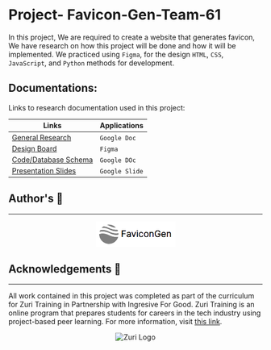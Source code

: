 # Project- Favicon-Gen-Team-61

In this project, We are required to create a website that generates favicon, We have research on how this project will be done and how it will be implemented. We practiced using `Figma`, for the design  `HTML`, `CSS`, `JavaScript`, and `Python` methods for development.

## Documentations:

Links to research documentation used in this project:

| Links                           | Applications                                                                                               |
| ------------------------------ | -------------------------------------------------------------------------------------------------------- |
|  <a href="https://bit.ly/3BsPGKo" target="_blank">General Research </a>    | `Google Doc`                                                                   |
|  <a href="https://bit.ly/3bh761P" target="_blank">Design Board </a>         | `Figma`                                                          |
|   <a href="https://bit.ly/3bh761P" target="_blank">Code/Database Schema </a> | `Google DOc`                                                                              |
| <a href="https://bit.ly/3zScYs1" target="_blank">Presentation Slides</a>   | `Google Slide`                                                                     |


## Author's :page_with_curl:
---
<p align="center">
<img src="https://github.com/Izimartin/Zuriboard_Internship/blob/main/favicon-logo-removebg-preview.png?raw=true"
       alt="Favicon-Gen Logo"
  >
</p>

## Acknowledgements :pray:
---
All work contained in this project was completed as part of the curriculum for
Zuri Training in Partnership with Ingresive For Good. Zuri Training is an online program that prepares students for careers in the tech industry
using project-based peer learning. For more information, visit
[this link](https://www.zuriboard.com//).

<p align="center">
  <img src="https://res.cloudinary.com/zuri-team/image/upload/zuriboard/tenant-logo/wmqxdxt4skv05wsvc21o.png"
       alt="Zuri Logo"
  >
</p>